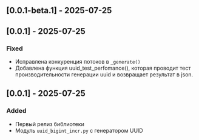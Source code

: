 ## [0.0.1-beta.1] - 2025-07-25

## [0.0.1] - 2025-07-25
### Fixed
- Исправлена конкуренция потоков в `_generate()`
- Добавлена функция uuid_test_perfomance(), которая проводит тест производительности генерации uuid и возвращает результат в json.

## [0.0.1] - 2025-07-25
### Added
- Первый релиз библиотеки
- Модуль `uuid_bigint_incr.py` с генератором UUID